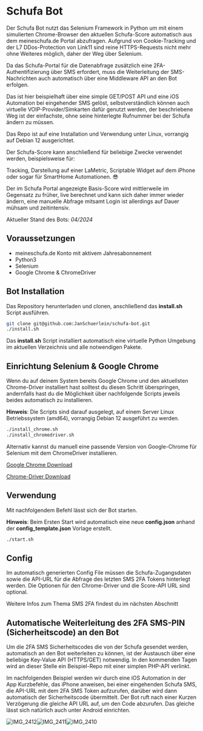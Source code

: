 # Schufa Bot 

Der Schufa Bot nutzt das Selenium Framework in Python um mit einem simulierten Chrome-Browser den aktuellen Schufa-Score automatisch aus dem meineschufa.de Portal abzufragen. 
Aufgrund von Cookie-Tracking und der L7 DDos-Protection von Link11 sind reine HTTPS-Requests nicht mehr ohne Weiteres möglich, daher der Weg über Selenium.

Da das Schufa-Portal für die Datenabfrage zusätzlich eine 2FA-Authentifizierung über SMS erfordert, muss die Weiterleitung der SMS-Nachrichten auch automatisch über eine Middleware API an den Bot erfolgen.

Das ist hier beispielhaft über eine simple GET/POST API und eine iOS Automation bei eingehender SMS gelöst, selbstverständlich können auch virtuelle VOIP-Provider/Simkarten dafür genutzt werden, der beschriebene Weg ist der einfachste, ohne seine hinterlegte Rufnummer bei der Schufa ändern zu müssen.

Das Repo ist auf eine Installation und Verwendung unter Linux, vorrangig auf Debian 12 ausgerichtet. 

Der Schufa-Score kann anschließend für beliebige Zwecke verwendet werden, beispielsweise für: 

Tracking, Darstellung auf einer LaMetric, Scriptable Widget auf dem iPhone oder sogar für SmartHome Automationen. 😎

Der im Schufa Portal angezeigte Basis-Score wird mittlerweile im Gegensatz zu früher, live berechnet und kann sich daher immer wieder ändern, eine manuelle Abfrage mitsamt Login ist allerdings auf Dauer mühsam und zeitintensiv.

Aktueller Stand des Bots: *04/2024*

## Voraussetzungen

- meineschufa.de Konto mit aktivem Jahresabonnement
- Python3
- Selenium
- Google Chrome & ChromeDriver

## Bot Installation

Das Repository herunterladen und clonen, anschließend das **install.sh** Script ausführen. 

```bash
git clone git@github.com:JanSchuerlein/schufa-bot.git
./install.sh
```

Das **install.sh** Script installiert automatisch eine virtuelle Python Umgebung im aktuellen Verzeichnis und alle notwendigen Pakete. 

## Einrichtung Selenium & Google Chrome

Wenn du auf deinem System bereits Google Chrome und den aktuellsten Chrome-Driver installiert hast solltest du diesen Schritt überspringen, andernfalls hast du die Möglichkeit über nachfolgende Scripts jeweils beides automatisch zu installieren. 

**Hinweis**: Die Scripts sind darauf ausgelegt, auf einem Server Linux Betriebssystem (amd64), vorrangig Debian 12 ausgeführt zu werden. 

```bash
./install_chrome.sh
./install_chromedriver.sh
```

Alternativ kannst du manuell eine passende Version von Google-Chrome für Selenium mit dem ChromeDriver installieren.

[Google Chrome Download](https://www.google.com/chrome/?platform=linux)

[Chrome-Driver Download](https://chromedriver.chromium.org/downloads)

## Verwendung

Mit nachfolgendem Befehl lässt sich der Bot starten.

**Hinweis**: Beim Ersten Start wird automatisch eine neue **config.json** anhand der **config_template.json** Vorlage erstellt.

```bash
./start.sh
```

## Config

Im automatisch generierten Config File müssen die Schufa-Zugangsdaten sowie die API-URL für die Abfrage des letzten SMS 2FA Tokens hinterlegt werden. Die Optionen für den Chrome-Driver und die Score-API URL sind optional. 

Weitere Infos zum Thema SMS 2FA findest du im nächsten Abschnitt


## Automatische Weiterleitung des 2FA SMS-PIN (Sicherheitscode) an den Bot

Um die 2FA SMS Sicherheitscodes die von der Schufa gesendet werden, automatisch an den Bot weiterleiten zu können, ist der Austausch über eine beliebige Key-Value API (HTTPS/GET) notwendig. In den kommenden Tagen wird an dieser Stelle ein Beispiel-Repo mit einer simplen PHP-API verlinkt. 

Im nachfolgenden Beispiel werden wir durch eine iOS Automation in der App Kurzbefehle, das iPhone anweisen, bei einer eingehenden Schufa SMS, die API-URL mit dem 2FA SMS Token aufzurufen, darüber wird dann automatisch der Sicherheitscode übermittelt. Der Bot ruft nach einer Kurzen Verzögerung die gleiche API URL auf, um den Code abzurufen. Das gleiche lässt sich natürlich auch unter Android einrichten.

![IMG_2412](https://github.com/JanSchuerlein/schufa-bot/assets/2477821/59144f36-2f27-48dd-8f0e-23552dd985ee)![IMG_2411](https://github.com/JanSchuerlein/schufa-bot/assets/2477821/ffd31056-3376-4c3f-88f3-9740c17b2e4d)![IMG_2410](https://github.com/JanSchuerlein/schufa-bot/assets/2477821/63fa4272-50b4-416d-a126-73434d3731be)

